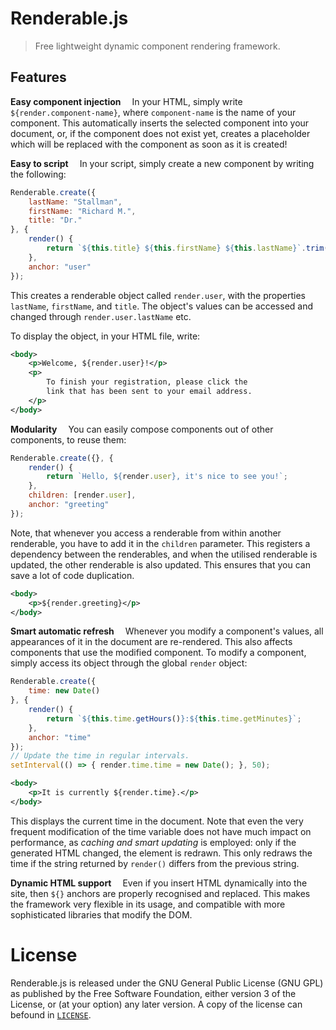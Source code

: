 # Renderable.js

> Free lightweight dynamic component rendering framework.

## Features

**Easy component injection**&emsp;
In your HTML, simply write `${render.component-name}`, where `component-name` is the name of your component.
This automatically inserts the selected component into your document, or, if the component does not exist yet, creates a placeholder which will be replaced with the component as soon as it is created!

**Easy to script**&emsp;
In your script, simply create a new component by writing the following:

```javascript
Renderable.create({
	lastName: "Stallman",
	firstName: "Richard M.",
	title: "Dr."
}, {
	render() {
		return `${this.title} ${this.firstName} ${this.lastName}`.trim();
	},
	anchor: "user"
});
```

This creates a renderable object called `render.user`, with the properties `lastName`, `firstName`, and `title`.
The object's values can be accessed and changed through `render.user.lastName` etc.

To display the object, in your HTML file, write:

```xml
<body>
	<p>Welcome, ${render.user}!</p>
	<p>
		To finish your registration, please click the
		link that has been sent to your email address.
	</p>
</body>
```

**Modularity**&emsp;
You can easily compose components out of other components, to reuse them:

```javascript
Renderable.create({}, {
	render() {
		return `Hello, ${render.user}, it's nice to see you!`;
	},
	children: [render.user],
	anchor: "greeting"
});
```

Note, that whenever you access a renderable from within another renderable, you have to add it in the `children` parameter.
This registers a dependency between the renderables, and when the utilised renderable is updated, the other renderable is also updated.
This ensures that you can save a lot of code duplication.

```xml
<body>
	<p>${render.greeting}</p>
</body>
```

**Smart automatic refresh**&emsp;
Whenever you modify a component's values, all appearances of it in the document are re-rendered.
This also affects components that use the modified component.
To modify a component, simply access its object through the global `render` object:

```javascript
Renderable.create({
	time: new Date()
}, {
	render() {
		return `${this.time.getHours()}:${this.time.getMinutes}`;
	},
	anchor: "time"
});
// Update the time in regular intervals.
setInterval(() => { render.time.time = new Date(); }, 50);
```

```xml
<body>
	<p>It is currently ${render.time}.</p>
</body>
```

This displays the current time in the document.
Note that even the very frequent modification of the time variable does not have much impact on performance, as *caching and smart updating* is employed: only if the generated HTML changed, the element is redrawn.
This only redraws the time if the string returned by `render()` differs from the previous string.

**Dynamic HTML support**&emsp;
Even if you insert HTML dynamically into the site, then `${}` anchors are properly recognised and replaced.
This makes the framework very flexible in its usage, and compatible with more sophisticated libraries that modify the DOM.

# License

Renderable.js is released under the GNU General Public License (GNU GPL) as published by the Free Software Foundation, either version 3 of the License, or (at your option) any later version.
A copy of the license can befound in [`LICENSE`](LICENSE).